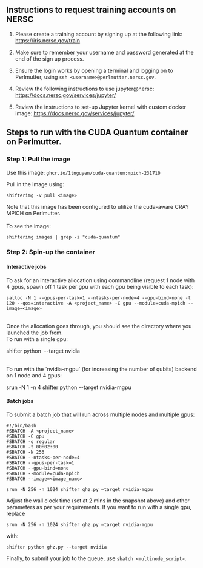 
## Instructions to request training accounts on NERSC

1. Please create a training account by signing up at the following link:
https://iris.nersc.gov/train

2. Make sure to remember your username and password generated at the end of the sign up process.

3. Ensure the login works by opening a terminal and logging on to Perlmutter, using
`ssh <username>@perlmutter.nersc.gov`.

4. Review the following instructions to use jupyter@nersc:
https://docs.nersc.gov/services/jupyter/

5. Review the instructions to set-up Jupyter kernel with custom docker image:
https://docs.nersc.gov/services/jupyter/


## Steps to run with the CUDA Quantum container on Perlmutter.

### Step 1: Pull the image
Use this image:  `ghcr.io/1tnguyen/cuda-quantum:mpich-231710`

Pull in the image using:
```
shifterimg -v pull <image>
```
Note that this image has been configured to utilize the cuda-aware CRAY MPICH on Perlmutter.  
<br>
To see the image:
```
shifterimg images | grep -i "cuda-quantum"
```

### Step 2: Spin-up the container

#### Interactive jobs

To ask for an interactive allocation using commandline (request 1 node with 4 gpus, spawn off 1 task per gpu with each gpu being visible to each task):

```
salloc -N 1 --gpus-per-task=1 --ntasks-per-node=4 --gpu-bind=none -t 120 --qos=interactive -A <project_name> -C gpu --module=cuda-mpich --image=<image>
```

<br>
Once the allocation goes through, you should see the directory where you launched the job from.  
<br>
To run with a single gpu:
<br>

shifter python <filename> --target nvidia
 
<br>
To run with the `nvidia-mgpu` (for increasing the number of qubits) backend on 1 node and 4 gpus:

srun -N 1 -n 4 shifter python <filename> --target nvidia-mgpu


#### Batch jobs
To submit a batch job that will run across multiple nodes and multiple gpus:
```
#!/bin/bash
#SBATCH -A <project_name>
#SBATCH -C gpu
#SBATCH -q regular
#SBATCH -t 00:02:00
#SBATCH -N 256
#SBATCH --ntasks-per-node=4
#SBATCH --gpus-per-task=1
#SBATCH --gpu-bind=none
#SBATCH --module=cuda-mpich
#SBATCH --image=<image_name>
 
srun -N 256 -n 1024 shifter ghz.py –target nvidia-mgpu
```

Adjust the wall clock time (set at 2 mins in the snapshot above) and other parameters as per your requirements. If you want to run with a single gpu, replace 
```
srun -N 256 -n 1024 shifter ghz.py –target nvidia-mgpu
```
with:

```
shifter python ghz.py --target nvidia
```

Finally, to submit your job to the queue, use `sbatch <multinode_script>`.